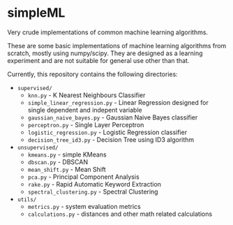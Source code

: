 # simpleML
Very crude implementations of common machine learning algorithms.


These are some basic implementations of machine learning algorithms from scratch, mostly using numpy/scipy. They are designed as a learning experiment and are not suitable for general use other than that.

Currently, this repository contains the following directories:

* `supervised/`
  * `knn.py` - K Nearest Neighbours Classifier
  * `simple_linear_regression.py` - Linear Regression designed for single dependent and indepent variable
  * `gaussian_naive_bayes.py` - Gaussian Naive Bayes classifier
  * `perceptron.py` - Single Layer Perceptron
  * `logistic_regression.py` - Logistic Regression classifier
  * `decision_tree_id3.py` - Decision Tree using ID3 algorithm
* `unsupervised/`
  * `kmeans.py` - simple KMeans
  * `dbscan.py` - DBSCAN
  * `mean_shift.py` - Mean Shift
  * `pca.py` - Principal Component Analysis
  * `rake.py` - Rapid Automatic Keyword Extraction
  * `spectral_clustering.py` - Spectral Clustering
* `utils/`
  * `metrics.py` - system evaluation metrics
  * `calculations.py` - distances and other math related calculations
